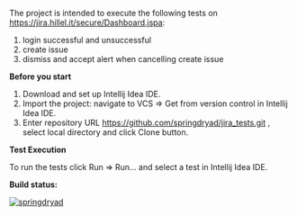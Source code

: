 The project is intended to execute the following tests on https://jira.hillel.it/secure/Dashboard.jspa:
 1) login successful and unsuccessful
 2) create issue
 3) dismiss and accept alert when cancelling create issue
 
 <b>Before you start</b>
 
 1) Download and set up Intellij Idea IDE.
 2) Import the project: navigate to VCS => Get from version control in Intellij Idea IDE. 
 3) Enter repository URL https://github.com/springdryad/jira_tests.git , select local directory and click Clone button.
 
 <b>Test Execution</b>
 
 To run the tests click Run => Run... and select a test in Intellij Idea IDE.
 
 <b>Build status:</b>
 <div>
 </div>
 
 [![springdryad](https://circleci.com/gh/springdryad/jira_tests.svg?style=shield)](https://app.circleci.com/pipelines/github/springdryad/jira_tests)
